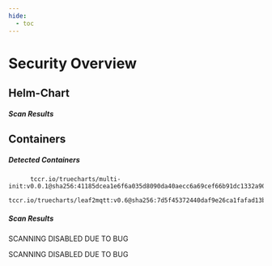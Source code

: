 ```yaml
---
hide:
  - toc
---
```


# Security Overview

<link href="https://truecharts.org/_static/trivy.css" type="text/css" rel="stylesheet" />

## Helm-Chart

##### Scan Results


## Containers

##### Detected Containers

          tccr.io/truecharts/multi-init:v0.0.1@sha256:41185dcea1e6f6a035d8090da40aecc6a69cef66b91dc1332a90c9d22861d367
          tccr.io/truecharts/leaf2mqtt:v0.6@sha256:7d5f45372440daf9e26ca1fafad13b2c00e7b033423c2b0a57581e95e6af784c

##### Scan Results

SCANNING DISABLED DUE TO BUG

SCANNING DISABLED DUE TO BUG
